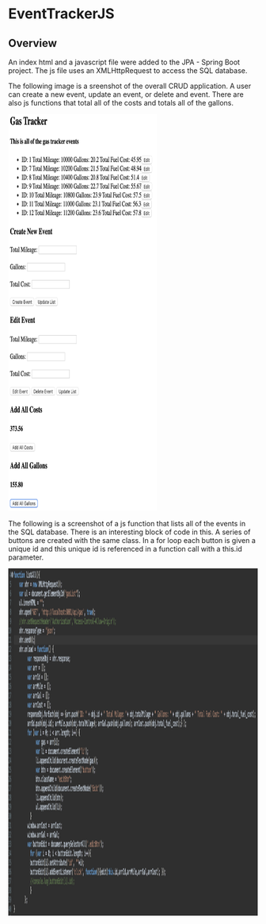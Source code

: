 # EventTrackerJS

## Overview

An index html and a javascript file were added to the JPA - Spring Boot project. 
The js file uses an XMLHttpRequest to access the SQL database. 

The following image is a sreenshot of the overall CRUD application. A user can create a new event, update an event, or delete and event. 
There are also js functions that total all of the costs and totals all of the gallons. 

<img src="https://github.com/sgmerwin/EventTrackerJS/blob/master/screenshot_event.png" width="300" height="800">

The following is a screenshot of a js function that lists all of the events in the SQL database. 
There is an interesting block of code in this. A series of buttons are created with the same class.
In a for loop each button is given a unique id and this unique id is referenced in a function call with a this.id
parameter. 

<img src="https://github.com/sgmerwin/EventTrackerJS/blob/master/listall.png" width="900" height="700">




